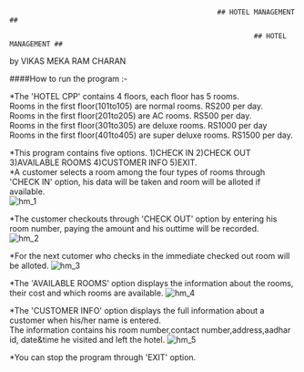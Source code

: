                                                        ## HOTEL MANAGEMENT ##

                                                                ## HOTEL MANAGEMENT ##


by
VIKAS MEKA
RAM CHARAN

####How to run the program :-                   

*The 'HOTEL CPP' contains 4 floors, each floor has 5 rooms.                  
 Rooms in the first floor(101to105) are normal rooms. RS200 per day.                   
 Rooms in the first floor(201to205) are AC rooms. RS500 per day.                    
 Rooms in the first floor(301to305) are deluxe rooms. RS1000 per day                 
 Rooms in the first floor(401to405) are super deluxe rooms. RS1500 per day.                            

*This program contains five options.  1)CHECK IN  2)CHECK OUT  3)AVAILABLE ROOMS  4)CUSTOMER INFO  5)EXIT.     
*A customer selects a room among the four types of rooms through 'CHECK IN' option, his data will be taken and room will be alloted if available.  
![hm_1](https://user-images.githubusercontent.com/119169280/206503526-be2be672-e1d3-4f07-a4ce-61f2acc30997.png)

 
*The customer checkouts through 'CHECK OUT' option by entering his room number, paying the amount and his outtime will be recorded.   
![hm_2](https://user-images.githubusercontent.com/119169280/206503605-999a1b26-c4ba-4adf-8fff-adeb292ffbf5.png)

*For the next cutomer who checks in the immediate checked out room will be alloted.
![hm_3](https://user-images.githubusercontent.com/119169280/206503764-42232468-0c36-41e2-b5f0-affdd97f6d96.png)

*The 'AVAILABLE ROOMS' option displays the information about the rooms, their cost and which rooms are available.
![hm_4](https://user-images.githubusercontent.com/119169280/206503860-4041b4f0-cbfe-4754-80e1-7f3981abd8cb.png)

*The 'CUSTOMER INFO' option displays the full information about a customer when his/her name is entered.                
 The information contains his room number,contact number,address,aadhar id, date&time he visited and left the hotel. 
 ![hm_5](https://user-images.githubusercontent.com/119169280/206504000-ab4bef77-d884-418e-9291-305cc424fc2d.png)

*You can stop the program through 'EXIT' option.                    

                                                       
